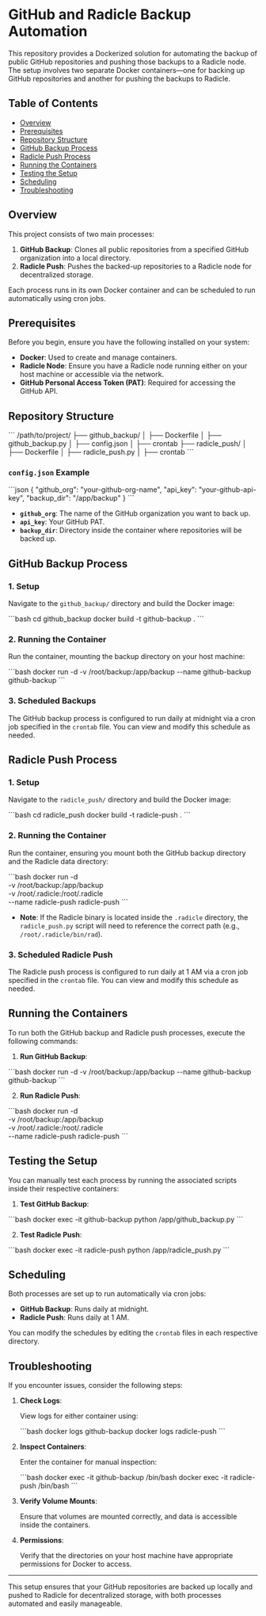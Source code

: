 # GitHub and Radicle Backup Automation

This repository provides a Dockerized solution for automating the backup of public GitHub repositories and pushing those backups to a Radicle node. The setup involves two separate Docker containers—one for backing up GitHub repositories and another for pushing the backups to Radicle.

## Table of Contents

- [Overview](#overview)
- [Prerequisites](#prerequisites)
- [Repository Structure](#repository-structure)
- [GitHub Backup Process](#github-backup-process)
- [Radicle Push Process](#radicle-push-process)
- [Running the Containers](#running-the-containers)
- [Testing the Setup](#testing-the-setup)
- [Scheduling](#scheduling)
- [Troubleshooting](#troubleshooting)

## Overview

This project consists of two main processes:

1. **GitHub Backup**: Clones all public repositories from a specified GitHub organization into a local directory.
2. **Radicle Push**: Pushes the backed-up repositories to a Radicle node for decentralized storage.

Each process runs in its own Docker container and can be scheduled to run automatically using cron jobs.

## Prerequisites

Before you begin, ensure you have the following installed on your system:

- **Docker**: Used to create and manage containers.
- **Radicle Node**: Ensure you have a Radicle node running either on your host machine or accessible via the network.
- **GitHub Personal Access Token (PAT)**: Required for accessing the GitHub API.

## Repository Structure

\```
/path/to/project/
├── github_backup/
│   ├── Dockerfile
│   ├── github_backup.py
│   ├── config.json
│   ├── crontab
├── radicle_push/
│   ├── Dockerfile
│   ├── radicle_push.py
│   ├── crontab
\```

### `config.json` Example

\```json
{
    "github_org": "your-github-org-name",
    "api_key": "your-github-api-key",
    "backup_dir": "/app/backup"
}
\```

- **`github_org`**: The name of the GitHub organization you want to back up.
- **`api_key`**: Your GitHub PAT.
- **`backup_dir`**: Directory inside the container where repositories will be backed up.

## GitHub Backup Process

### 1. Setup

Navigate to the `github_backup/` directory and build the Docker image:

\```bash
cd github_backup
docker build -t github-backup .
\```

### 2. Running the Container

Run the container, mounting the backup directory on your host machine:

\```bash
docker run -d -v /root/backup:/app/backup --name github-backup github-backup
\```

### 3. Scheduled Backups

The GitHub backup process is configured to run daily at midnight via a cron job specified in the `crontab` file. You can view and modify this schedule as needed.

## Radicle Push Process

### 1. Setup

Navigate to the `radicle_push/` directory and build the Docker image:

\```bash
cd radicle_push
docker build -t radicle-push .
\```

### 2. Running the Container

Run the container, ensuring you mount both the GitHub backup directory and the Radicle data directory:

\```bash
docker run -d \
  -v /root/backup:/app/backup \
  -v /root/.radicle:/root/.radicle \
  --name radicle-push radicle-push
\```

- **Note**: If the Radicle binary is located inside the `.radicle` directory, the `radicle_push.py` script will need to reference the correct path (e.g., `/root/.radicle/bin/rad`).

### 3. Scheduled Radicle Push

The Radicle push process is configured to run daily at 1 AM via a cron job specified in the `crontab` file. You can view and modify this schedule as needed.

## Running the Containers

To run both the GitHub backup and Radicle push processes, execute the following commands:

1. **Run GitHub Backup**:

\```bash
docker run -d -v /root/backup:/app/backup --name github-backup github-backup
\```

2. **Run Radicle Push**:

\```bash
docker run -d \
  -v /root/backup:/app/backup \
  -v /root/.radicle:/root/.radicle \
  --name radicle-push radicle-push
\```

## Testing the Setup

You can manually test each process by running the associated scripts inside their respective containers:

1. **Test GitHub Backup**:

\```bash
docker exec -it github-backup python /app/github_backup.py
\```

2. **Test Radicle Push**:

\```bash
docker exec -it radicle-push python /app/radicle_push.py
\```

## Scheduling

Both processes are set up to run automatically via cron jobs:

- **GitHub Backup**: Runs daily at midnight.
- **Radicle Push**: Runs daily at 1 AM.

You can modify the schedules by editing the `crontab` files in each respective directory.

## Troubleshooting

If you encounter issues, consider the following steps:

1. **Check Logs**:

   View logs for either container using:

   \```bash
   docker logs github-backup
   docker logs radicle-push
   \```

2. **Inspect Containers**:

   Enter the container for manual inspection:

   \```bash
   docker exec -it github-backup /bin/bash
   docker exec -it radicle-push /bin/bash
   \```

3. **Verify Volume Mounts**:

   Ensure that volumes are mounted correctly, and data is accessible inside the containers.

4. **Permissions**:

   Verify that the directories on your host machine have appropriate permissions for Docker to access.

---

This setup ensures that your GitHub repositories are backed up locally and pushed to Radicle for decentralized storage, with both processes automated and easily manageable.
